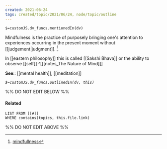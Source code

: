 ```yaml
---
created: 2021-06-24
tags: created/topic/2021/06/24, node/topic/outline
---
```

`$=customJS.dv_funcs.mentionedIn(dv)`

Mindfulness is the practice of purposely bringing one's attention to experiences occurring in the present moment without [[judgement|judgment]]. [^1] 

In [[eastern philosophy]] this is called [[Sakshi Bhava]] or the ability to observe [[self]]
^[[[notes_The Nature of Mind]]]



**See**:: [[mental health]], [[meditation]]

*`$=customJS.dv_funcs.outlinedIn(dv, this)`*

%% DO NOT EDIT BELOW %%
#### Related 
```dataview
LIST FROM [[#]]
WHERE contains(topics, this.file.link)
```
%% DO NOT EDIT ABOVE %%
[^1]:[mindfullness](https://en.wikipedia.org/wiki/Mindfulness%20(disambiguation))
 